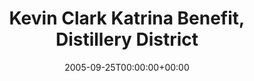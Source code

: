 ---
templateKey: event
guid: 0892c0c4-6eab-11ea-99c5-002590d1d1b0
date: 2005-09-25T00:00:00+00:00
eventTime: '7-12am'
title: Kevin Clark Katrina Benefit, Distillery District
artist: Kevin Clark Katrina Benefit
city: Toronto
venue: Distillery District
group: Tim Shia
guests: Hilario Duran, Richard Underhill, Chris Plock, Julie C, etc.
---